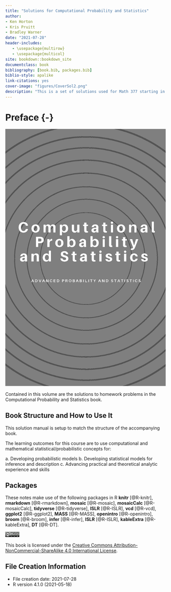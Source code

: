 ```yaml
--- 
title: "Solutions for Computational Probability and Statistics"
author: 
- Ken Horton
- Kris Pruitt
- Bradley Warner
date: "2021-07-28"
header-includes:
   - \usepackage{multirow}
   - \usepackage{multicol}
site: bookdown::bookdown_site
documentclass: book
bibliography: [book.bib, packages.bib]
biblio-style: apalike
link-citations: yes
cover-image: "figures/CoverSol2.png"
description: "This is a set of solutions used for Math 377 starting in the fall of 2020."
---
```


# Preface {-}


<img src="./figures/CoverSol2.png" width="705" />
  

Contained in this volume are the solutions to homework problems in the Computational Probability and Statistics book.  


## Book Structure and How to Use It

This solution manual is setup to match the structure of the accompanying book. 

The learning outcomes for this course are to use computational and mathematical statistical/probabilistic concepts for:

a.	Developing probabilistic models 
b.	Developing statistical models for inference and description
c.	Advancing practical and theoretical analytic experience and skills


## Packages

These notes make use of the following packages in R **knitr** [@R-knitr], **rmarkdown** [@R-rmarkdown], **mosaic** [@R-mosaic], **mosaicCalc** [@R-mosaicCalc], **tidyverse** [@R-tidyverse], **ISLR** [@R-ISLR], **vcd** [@R-vcd], **ggplot2** [@R-ggplot2], **MASS** [@R-MASS], **openintro** [@R-openintro], **broom** [@R-broom], **infer** [@R-infer],  **ISLR** [@R-ISLR], **kableExtra** [@R-kableExtra], **DT** [@R-DT].


<img src="./figures/by-nc-sa.png" width="44" />


This book is licensed under the [Creative Commons Attribution-NonCommercial-ShareAlike 4.0 International License](http://creativecommons.org/licenses/by-nc-sa/4.0/).



## File Creation Information 

  * File creation date: 2021-07-28
  * R version 4.1.0 (2021-05-18)




